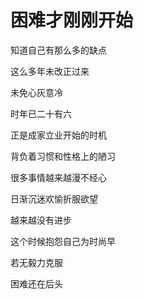# 困难才刚刚开始

知道自己有那么多的缺点

这么多年未改正过来

未免心灰意冷

时年已二十有六

正是成家立业开始的时机

背负着习惯和性格上的陋习

很多事情越来越漫不经心

日渐沉迷欢愉折服欲望

越来越没有进步

这个时候抱怨自己为时尚早

若无毅力克服

困难还在后头